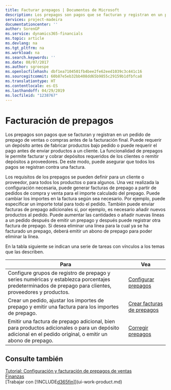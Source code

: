 ```yaml
---
title: Facturar prepagos | Documentos de Microsoft
description: Los prepagos son pagos que se facturan y registran en un pedido de prepago de ventas o compras antes de la facturación final. Puede requerir un depósito antes de fabricar productos bajo pedido o puede requerir el pago antes de enviar productos a un cliente. La funcionalidad de prepagos le permite facturar y cobrar depósitos requeridos de los clientes o remitir depósitos a proveedores. De este modo, puede asegurar que todos los pagos se registran contra una factura.
services: project-madeira
documentationcenter: ''
author: SorenGP
ms.service: dynamics365-financials
ms.topic: article
ms.devlang: na
ms.tgt_pltfrm: na
ms.workload: na
ms.search.keywords: ''
ms.date: 08/07/2017
ms.author: sgroespe
ms.openlocfilehash: dbf1ea7104501fb4bee2fe62eed1039c3c441c16
ms.sourcegitcommit: 60b87e5eb32bb408dd65b9855c29159b1dfbfca8
ms.translationtype: HT
ms.contentlocale: es-ES
ms.lasthandoff: 04/29/2019
ms.locfileid: "1238767"
---
```

# <a name="invoicing-prepayments"></a>Facturación de prepagos
Los prepagos son pagos que se facturan y registran en un pedido de prepago de ventas o compras antes de la facturación final. Puede requerir un depósito antes de fabricar productos bajo pedido o puede requerir el pago antes de enviar productos a un cliente. La funcionalidad de prepagos le permite facturar y cobrar depósitos requeridos de los clientes o remitir depósitos a proveedores. De este modo, puede asegurar que todos los pagos se registran contra una factura.  

 Los requisitos de los prepagos se pueden definir para un cliente o proveedor, para todos los productos o para algunos. Una vez realizada la configuración necesaria, puede generar facturas de prepago a partir de pedidos de compra y venta para el importe calculado del prepago. Puede cambiar los importes en la factura según sea necesario. Por ejemplo, puede especificar un importe total para todo el pedido. También puede enviar facturas de prepago adicionales si, por ejemplo, es necesario añadir nuevos productos al pedido. Puede aumentar las cantidades o añadir nuevas líneas a un pedido después de emitir un prepago y después puede registrar otra factura de prepago. Si desea eliminar una línea para la cual ya se ha facturado un prepago, deberá emitir un abono de prepago para poder eliminar la línea.  

 En la tabla siguiente se indican una serie de tareas con vínculos a los temas que las describen.

|**Para**|**Vea**|  
|------------|-------------|  
|Configure grupos de registro de prepago y series numéricas y establezca porcentajes predeterminados de prepago para clientes, proveedores y productos.|[Configurar prepagos](finance-set-up-prepayments.md)|
|Crear un pedido, ajustar los importes de prepago y emitir una factura para los importes de prepago.|[Crear facturas de prepagos](finance-how-to-create-prepayment-invoices.md)|  
|Emitir una factura de prepago adicional, bien para productos adicionales o para un depósito adicional en el pedido original, o emitir un abono de prepago.|[Corregir prepagos](finance-how-to-correct-prepayments.md)|  

## <a name="see-also"></a>Consulte también  
[Tutorial: Configuración y facturación de prepagos de ventas](walkthrough-setting-up-and-invoicing-sales-prepayments.md)  
[Finanzas](finance.md)  
[Trabajar con [!INCLUDE[d365fin](includes/d365fin_md.md)]](ui-work-product.md)
